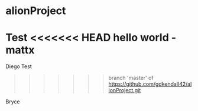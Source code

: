 # alionProject

Test
<<<<<<< HEAD
hello world - mattx
=======

Diego Test
>>>>>>> branch 'master' of https://github.com/gdkendall42/alionProject.git

Bryce